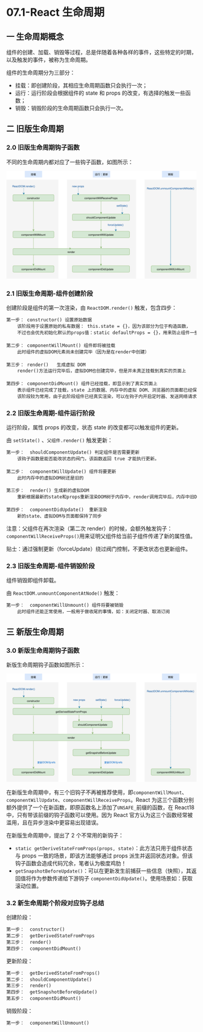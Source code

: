 # 07.1-React 生命周期

## 一 生命周期概念

组件的创建、加载、销毁等过程，总是伴随着各种各样的事件，这些特定的时期，以及触发的事件，被称为生命周期。

组件的生命周期分为三部分：

- 挂载：即创建阶段，其相应生命周期函数只会执行一次；
- 运行：运行阶段会根据组件的 state 和 props 的改变，有选择的触发一些函数；
- 销毁：销毁阶段的生命周期函数只会执行一次。

## 二 旧版生命周期

### 2.0 旧版生命周期钩子函数

不同的生命周期内都对应了一些钩子函数，如图所示：

![钩子函数](../../images/mvvm/react-03.svg)

### 2.1 旧版生命周期-组件创建阶段

创建阶段是组件的第一次渲染，由 `ReactDOM.render()` 触发，包含四步：

```txt
第一步： constructor() 设置原始数据
    该阶段用于设置原始的私有数据： this.state = {}，因为该部分为位于构造函数，
    不过也会优先初始化默认的props值：static defaultProps = {}，用来防止组件一些必须的属性在外界没传递时报错。

第二步： componentWillMount() 组件即将被挂载
    此时组件的虚拟DOM元素尚未创建完毕（因为是在render中创建）

第三步： render()   生成虚拟 DOM
    render()方法运行完毕后，虚拟DOM也创建完毕，但是并未真正挂载到真实的页面上

第四步： componentDidMount() 组件已经挂载，即显示到了真实页面上
    表示组件已经完成了挂载，state 上的数据、内存中的虚拟 DOM、浏览器的页面都已经保持了一致，组件进入到了运行阶段。
    该阶段较为常用，由于此阶段组件已经真实渲染，可以在钩子内开启定时器、发送网络请求、订阅消息·等。
```

### 2.2 旧版生命周期-组件运行阶段

运行阶段，属性 props 的改变，状态 state 的改变都可以触发组件的更新。

由 `setState()` 、`父组件.render()` 触发更新：

```txt
第一步：  shouldComponentUpdate() 判定组件是否需要更新
    该钩子函数是能否能改状态的阀门，该函数返回 true 才能执行更新。

第二步：  componentWillUpdate() 组件将要更新
    此时内存中的虚拟DOM树还是旧的

第三步：  render() 生成新的虚拟DOM
    重新根据最新的state和props重新渲染DOM树于内存中，render调用完毕后，内存中旧DOM树被新的DOM树替换了，此时页面还是旧的

第四步：  componentDidUpdate()  重新渲染
    新的state、虚拟DOM与页面都保持了同步
```

注意：父组件在再次渲染（第二次 render）的时候，会额外触发钩子：`componentWillReceiveProps()`用来证明父组件给当前子组件传递了新的属性值。

贴士：通过强制更新（forceUpdate）绕过阀门控制，不更改状态也更新组件。

### 2.3 旧版生命周期-组件销毁阶段

组件销毁即组件卸载。

由 `ReactDOM.unmountComponentAtNode()` 触发：

```txt
第一步：  componentWillUnmount() 组件将要被销毁
    此时组件还能正常使用，一般用于做收尾的事情，如：关闭定时器、取消订阅
```

## 三 新版生命周期

### 3.0 新版生命周期钩子函数

新版生命周期钩子函数如图所示：

![钩子函数](../../images/mvvm/react-04.svg)

在新版生命周期中，有三个旧钩子不再被推荐使用，即`componentWillMount`、`componentWillUpdate`、`componentWillReceiveProps`。React 为这三个函数分别额外提供了一个在新函数，即原函数名上添加了`UNSAFE_`前缀的函数，在 React18 中，只有带该前缀的钩子函数可以使用。因为 React 官方认为这三个函数经常被滥用，且在异步渲染中更容易出现错误。

在新版生命周期中，提出了 2 个不常用的新钩子：

- `static getDeriveStateFromProps(props, state)`：此方法只用于组件状态与 props 一致的场景，即该方法能够通过 props 派生并返回状态对象。但该钩子函数会造成代码冗余，笔者认为极度鸡肋！
- `getSnapshotBeforeUpdate()`：可以在更新发生前捕获一些信息（快照），其返回值将作为参数传递给下游钩子 `componentDidUpdate()`。使用场景如：获取滚动位置。

### 3.2 新生命周期个阶段对应钩子总结

创建阶段：

```txt
第一步：  constructor()
第二步：  getDerivedStateFromProps
第三步：  render()
第四步：  componentDidMount()
```

更新阶段：

```txt
第一步：  getDerivedStateFromProps()
第二步：  shouldComponentUpdate()
第三步：  render()
第四步：  getSnapshotBeforeUpdate()
第五步：  componentDidMount()
```

销毁阶段：

```txt
第一步：  componentWillUnmount()
```
